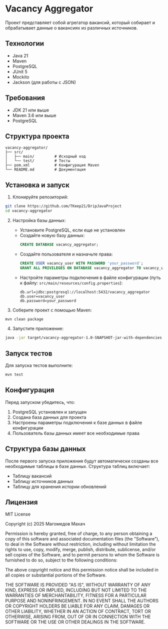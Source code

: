 # Vacancy Aggregator

Проект представляет собой агрегатор вакансий, который собирает и обрабатывает данные о вакансиях из различных источников.

## Технологии

- Java 21
- Maven
- PostgreSQL
- JUnit 5
- Mockito
- Jackson (для работы с JSON)

## Требования

- JDK 21 или выше
- Maven 3.6 или выше
- PostgreSQL

## Структура проекта

```
vacancy-aggregator/
├── src/
│   ├── main/         # Исходный код
│   └── test/         # Тесты
├── pom.xml           # Конфигурация Maven
└── README.md         # Документация
```

## Установка и запуск

1. Клонируйте репозиторий:
```bash
git clone https://github.com/TKeep21/DripJavaProject
cd vacancy-aggregator
```

2. Настройка базы данных:
   - Установите PostgreSQL, если еще не установлен
   - Создайте новую базу данных:
     ```sql
     CREATE DATABASE vacancy_aggregator;
     ```
   - Создайте пользователя и назначьте права:
     ```sql
     CREATE USER vacancy_user WITH PASSWORD 'your_password';
     GRANT ALL PRIVILEGES ON DATABASE vacancy_aggregator TO vacancy_user;
     ```
   - Настройте параметры подключения в файле конфигурации (путь к файлу: `src/main/resources/config.properties`):
     ```properties
     db.url=jdbc:postgresql://localhost:5432/vacancy_aggregator
     db.user=vacancy_user
     db.password=your_password
     ```

3. Соберите проект с помощью Maven:
```bash
mvn clean package
```

4. Запустите приложение:
```bash
java -jar target/vacancy-aggregator-1.0-SNAPSHOT-jar-with-dependencies.jar
```

## Запуск тестов

Для запуска тестов выполните:
```bash
mvn test
```

## Конфигурация

Перед запуском убедитесь, что:
1. PostgreSQL установлен и запущен
2. Создана база данных для проекта
3. Настроены параметры подключения к базе данных в файле конфигурации
4. Пользователь базы данных имеет все необходимые права

## Структура базы данных

После первого запуска приложения будут автоматически созданы все необходимые таблицы в базе данных. Структура таблиц включает:
- Таблицу вакансий
- Таблицу источников данных
- Таблицу для хранения истории обновлений

## Лицензия

MIT License

Copyright (c) 2025 Магомедов Махач

Permission is hereby granted, free of charge, to any person obtaining a copy
of this software and associated documentation files (the "Software"), to deal
in the Software without restriction, including without limitation the rights
to use, copy, modify, merge, publish, distribute, sublicense, and/or sell
copies of the Software, and to permit persons to whom the Software is
furnished to do so, subject to the following conditions:

The above copyright notice and this permission notice shall be included in all
copies or substantial portions of the Software.

THE SOFTWARE IS PROVIDED "AS IS", WITHOUT WARRANTY OF ANY KIND, EXPRESS OR
IMPLIED, INCLUDING BUT NOT LIMITED TO THE WARRANTIES OF MERCHANTABILITY,
FITNESS FOR A PARTICULAR PURPOSE AND NONINFRINGEMENT. IN NO EVENT SHALL THE
AUTHORS OR COPYRIGHT HOLDERS BE LIABLE FOR ANY CLAIM, DAMAGES OR OTHER
LIABILITY, WHETHER IN AN ACTION OF CONTRACT, TORT OR OTHERWISE, ARISING FROM,
OUT OF OR IN CONNECTION WITH THE SOFTWARE OR THE USE OR OTHER DEALINGS IN THE
SOFTWARE. 